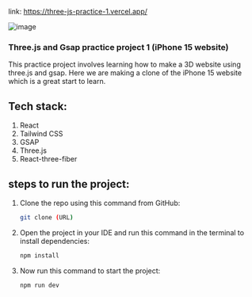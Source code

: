 link: https://three-js-practice-1.vercel.app/

![image](https://github.com/user-attachments/assets/d0ebd9fc-a06d-400a-866a-f4e01e60c3e0)

### Three.js and Gsap practice project 1 (iPhone 15 website)
This practice project involves learning how to make a 3D website using three.js and gsap. Here we are making a clone of the iPhone 15 website which is a great start to learn. 

## Tech stack:
1) React
2) Tailwind CSS
3) GSAP
4) Three.js
5) React-three-fiber

## steps to run the project:
1) Clone the repo using this command from GitHub:
   ```bash
   git clone (URL)
2) Open the project in your IDE and run this command in the terminal to install dependencies:
    ```bash
   npm install
3) Now run this command to start the project:
    ```bash
    npm run dev
